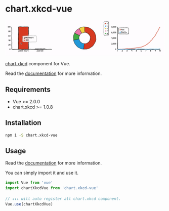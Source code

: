 # chart.xkcd-vue

[![](https://raw.githubusercontent.com/timqian/images/master/20190819131226.gif)](https://shiyiya.github.io/chart.xkcd-vue/)

[chart.xkcd](https://timqian.com/chart.xkcd/) component for Vue.

Read the [documentation](https://shiyiya.github.io/chart.xkcd-vue/) for more information.

## Requirements

- Vue >= 2.0.0
- chart.xkcd >= 1.0.8

## Installation

```bash
npm i -S chart.xkcd-vue
```

## Usage

Read the [documentation](https://shiyiya.github.io/chart.xkcd-vue/) for more information.

You can simply import it and use it.

```js
import Vue from 'vue'
import chartXkcdVue from 'chart.xkcd-vue'

// ↓↓↓ will auto register all chart.xkcd component.
Vue.use(chartXkcdVue)
```
